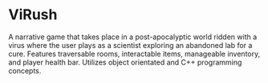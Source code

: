 # ViRush
A narrative game that takes place in a post-apocalyptic world ridden with a virus where the user plays as a scientist exploring an abandoned lab for a cure. Features traversable rooms, interactable items, manageable inventory, and player health bar. Utilizes object orientated and C++ programming concepts.
